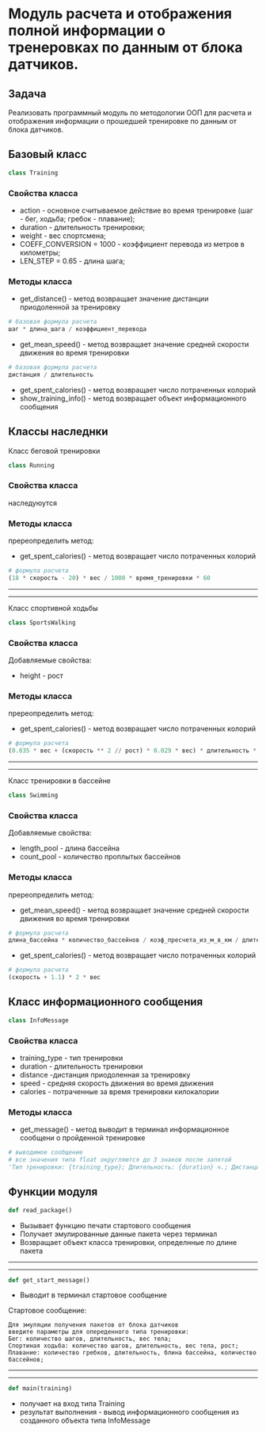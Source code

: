 # Модуль расчета и отображения полной информации о тренеровках по данным от блока датчиков.

## Задача
Реализовать программный модуль по методологии ООП для расчета и отображения информации
о прошедшей тренировке по данным от блока датчиков.

## Базовый класс
```python
class Training
```
### Свойства класса

* action - основное считываемое действие во время тренировке (шаг - бег, ходьба; гребок - плавание);
* duration - длительность тренировки;
* weight - вес спортсмена;
* COEFF_CONVERSION = 1000 - коэффициент перевода из метров в километры;
* LEN_STEP = 0.65 - длина шага;

### Методы класса

* get_distance() - метод возвращает значение дистанции приодоленной за тренировку
```python
# базовая формула расчета
шаг * длина_шага / коэффициент_перевода
```
* get_mean_speed() - метод возвращает значение средней скорости движения во время тренировки
```python
# базовая формула расчета
дистанция / длительность
```
* get_spent_calories() - метод возвращает число потраченных колорий
* show_training_info() - метод возвращает объект информационного сообщения

## Классы наследнки
Класс беговой тренировки
```python
class Running
```
### Свойства класса

наследуюутся

### Методы класса
пререопределить метод:
* get_spent_calories() - метод возвращает число потраченных колорий
```python
# формула расчета
(18 * скорость - 20) * вес / 1000 * время_тренировки * 60
```
---
---
Класс спортивной ходьбы
```python
class SportsWalking
```
### Свойства класса
Добавляемые свойства:
* height - рост

### Методы класса
пререопределить метод:
* get_spent_calories() - метод возвращает число потраченных колорий
```python
# формула расчета
(0.035 * вес + (скорость ** 2 // рост) * 0.029 * вес) * длительность * 60
```
---
---
Класс тренировки в бассейне
```python
class Swimming
```
### Свойства класса
Добавляемые свойства:
* length_pool - длина бассейна
* count_pool - количество проплытых бассейнов

### Методы класса
пререопределить метод:
* get_mean_speed() - метод возвращает значение средней скорости движения во время тренировки
```python
# формула расчета
длина_бассейна * количество_бассейнов / коэф_пресчета_из_м_в_км / длительность
```
* get_spent_calories() - метод возвращает число потраченных колорий
```python
# формула расчета
(скорость + 1.1) * 2 * вес
```
## Класс информационного сообщения
```python
class InfoMessage
```
### Свойства класса
* training_type - тип тренировки
* duration - длительность тренировки
* distance -дистанция приодоленная за тренировку
* speed - средняя скорость движения во время движения
* calories - потраченные за время тренировки килокалории


### Методы класса

* get_message() - метод выводит в терминал информационное сообщени о пройденной тренировке
```python
# выводимое сообщение
# все значения типа float округляются до 3 знаков после запятой
'Тип тренировки: {training_type}; Длительность: {duration} ч.; Дистанция: {distance} км; Ср. скорость: {speed} км/ч; Потрачено ккал: {calories}.'
```

## Функции модуля
```python
def read_package()
```
* Вызывает функцию печати стартового сообщения
* Получает эмулированные данные пакета через терминал
* Возвращает объект класса тренировки, определнные по длине пакета
---
---
```python
def get_start_message()
```
* Выводит в терминал стартовое сообщение

Стартовое сообщение:
```text
Для эмуляции получения пакетов от блока датчиков
введите параметры для опереденного типа тренировки:
Бег: количество шагов, длительность, вес тела;
Спортиная ходьба: количество шагов, длительность, вес тела, рост;
Плавание: количество гребков, длительность, блина бассейна, количество бассейнов;
```
---
---
```python
def main(training)
```
* получает на вход типа Training
* результат выполнения - вывод информационного сообщения из созданного объекта типа InfoMessage
